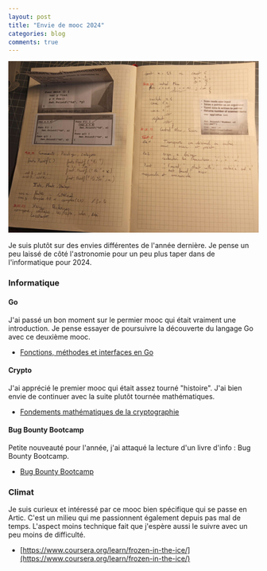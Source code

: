 ```yaml
---
layout: post
title: "Envie de mooc 2024"
categories: blog
comments: true
---
```


![mooc go](https://github.com/homeostasie/bouquins/raw/master/_pics/blog/2024/mooc-go.png)

Je suis plutôt sur des envies différentes de l'année dernière. Je pense un peu laissé de côté l'astronomie pour un peu plus taper dans de l'informatique pour 2024.


### Informatique

#### Go

J'ai passé un bon moment sur le permier mooc qui était vraiment une introduction. Je pense essayer de poursuivre la découverte du langage Go avec ce deuxième mooc. 


* [Fonctions, méthodes et interfaces en Go](https://www.coursera.org/learn/golang-functions-methods/)


#### Crypto

J'ai apprécié le premier mooc qui était assez tourné "histoire". J'ai bien envie de continuer avec la suite plutôt tournée mathématiques. 

* [Fondements mathématiques de la cryptographie](https://www.coursera.org/learn/mathematical-foundations-cryptography)


#### Bug Bounty Bootcamp

Petite nouveauté pour l'année, j'ai attaqué la lecture d'un livre d'info : Bug Bounty Bootcamp. 

* [Bug Bounty Bootcamp](https://nostarch.com/bug-bounty-bootcamp)


### Climat

Je suis curieux et intéressé par ce mooc bien spécifique qui se passe en Artic. C'est un milieu qui me passionnent également depuis pas mal de temps. L'aspect moins technique fait que j'espère aussi le suivre avec un peu moins de difficulté.

* [https://www.coursera.org/learn/frozen-in-the-ice/](https://www.coursera.org/learn/frozen-in-the-ice/)
